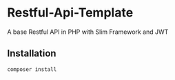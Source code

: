 # Restful-Api-Template

A base Restful API in PHP with Slim Framework and JWT

## Installation

```
composer install
```
